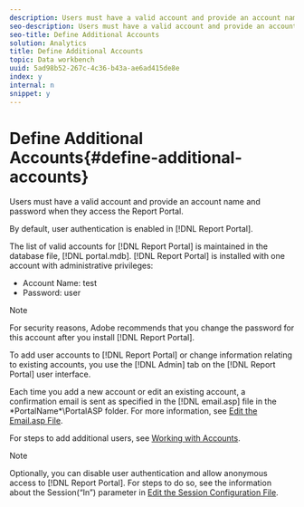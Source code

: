 ```yaml
---
description: Users must have a valid account and provide an account name and password when they access the Report Portal.
seo-description: Users must have a valid account and provide an account name and password when they access the Report Portal.
seo-title: Define Additional Accounts
solution: Analytics
title: Define Additional Accounts
topic: Data workbench
uuid: 5ad98b52-267c-4c36-b43a-ae6ad415de8e
index: y
internal: n
snippet: y
---
```


# Define Additional Accounts{#define-additional-accounts}

Users must have a valid account and provide an account name and password when they access the Report Portal.

By default, user authentication is enabled in [!DNL Report Portal].

The list of valid accounts for [!DNL Report Portal] is maintained in the database file, [!DNL portal.mdb]. [!DNL Report Portal] is installed with one account with administrative privileges:

* Account Name: test 
* Password: user

>[!NOTE]
>
>For security reasons, Adobe recommends that you change the password for this account after you install [!DNL Report Portal].

To add user accounts to [!DNL Report Portal] or change information relating to existing accounts, you use the [!DNL Admin] tab on the [!DNL Report Portal] user interface.

Each time you add a new account or edit an existing account, a confirmation email is sent as specified in the [!DNL email.asp] file in the \*PortalName*\PortalASP folder. For more information, see [Edit the Email.asp File](../../../home/c-rpt-oview/c-install-rpt-port/t-email-file.md#task-d9f4f306d38e435aa7effab3d94f690b).

For steps to add additional users, see [Working with Accounts](../../../home/c-rpt-oview/c-admin-rpt/c-work-accts/c-work-accts.md#concept-c933a1940bda4a3489d61d8af315e45d).

>[!NOTE]
>
>Optionally, you can disable user authentication and allow anonymous access to [!DNL Report Portal]. For steps to do so, see the information about the Session(“In”) parameter in [Edit the Session Configuration File](../../../home/c-rpt-oview/c-install-rpt-port/t-edit-sess-config-file.md#task-cf11c3a780bd4936afd3f64a6b30afc7).

